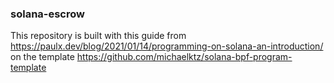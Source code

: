 ### solana-escrow
This repository is built with this guide from https://paulx.dev/blog/2021/01/14/programming-on-solana-an-introduction/ on the template https://github.com/michaelktz/solana-bpf-program-template